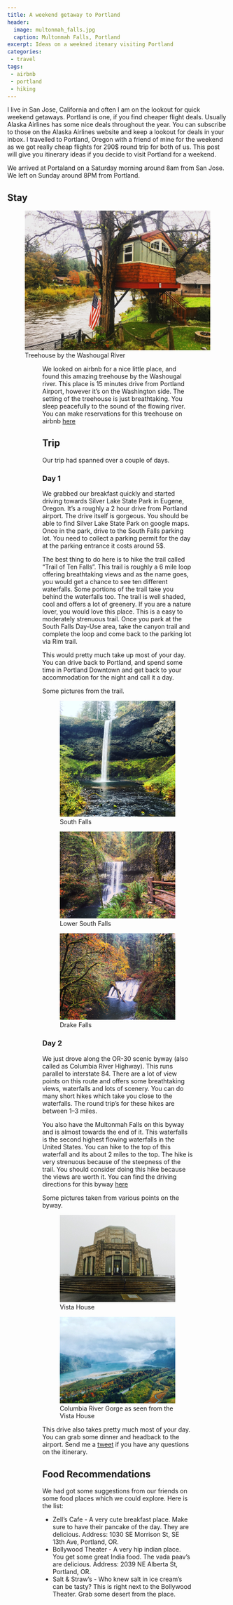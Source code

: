 ```yaml
---
title: A weekend getaway to Portland
header: 
  image: multonmah_falls.jpg
  caption: Multonmah Falls, Portland
excerpt: Ideas on a weekned itenary visiting Portland
categories:
 - travel
tags:
 - airbnb
 - portland
 - hiking
---
```

I live in San Jose, California and often I am on the lookout for quick weekend getaways. Portland is one, if you find cheaper flight deals. Usually Alaska Airlines has some nice deals throughout the year. You can subscribe to those on the Alaska Airlines website and keep a lookout for deals in your inbox. I travelled to Portland, Oregon with a friend of mine for the weekend as we got really cheap flights for 290$ round trip for both of us. This post will give you itinerary ideas if you decide to visit Portland for a weekend.

We arrived at Portaland on a Saturday morning around 8am from San Jose. We left on Sunday around 8PM from Portland.

## Stay

<figure>
  <img src = "/images/airbnb_portland.jpg">
  <figcaption>Treehouse by the Washougal River</figcaption>
<figure>

We looked on airbnb for a nice little place, and found this amazing treehouse by the Washougal river. This place is 15 minutes drive from Portland Airport, however it’s on the Washington side. The setting of the treehouse is just breathtaking. You sleep peacefully to the sound of the flowing river. You can make reservations for this treehouse on airbnb [here](https://www.airbnb.com/rooms/3425988)


## Trip
Our trip had spanned over a couple of days.

### Day 1

We grabbed our breakfast quickly and started driving towards Silver Lake State Park in Eugene, Oregon. It’s a roughly a 2 hour drive from Portland airport. The drive itself is gorgeous. You should be able to find Silver Lake State Park on google maps. Once in the park, drive to the South Falls parking lot. You need to collect a parking permit for the day at the parking entrance it costs around 5$.


The best thing to do here is to hike the trail called “Trail of Ten Falls”. This trail is roughly a 6 mile loop offering breathtaking views and as the name goes, you would get a chance to see ten different waterfalls. Some portions of the trail take you behind the waterfalls too. The trail is well shaded, cool and offers a lot of greenery. If you are a nature lover, you would love this place. This is a easy to moderately strenuous trail. Once you park at the South Falls Day-Use area, take the canyon trail and complete the loop and come back to the parking lot via Rim trail.

This would pretty much take up most of your day. You can drive back to Portland, and spend some time in Portland Downtown and get back to your accommodation for the night and call it a day.

Some pictures from the trail.

<figure>
  <img src = "/images/south_falls.jpg">
  <figcaption>South Falls</figcaption>
</figure>

<figure>
  <img src = "/images/lower_south_falls.jpg">
  <figcaption>Lower South Falls</figcaption>
</figure>

<figure>
  <img src = "/images/drake_falls.jpg">
  <figcaption>Drake Falls</figcaption>
</figure>

### Day 2

We just drove along the OR-30 scenic byway (also called as Columbia River Highway). This runs parallel to interstate 84. There are a lot of view points on this route and offers some breathtaking views, waterfalls and lots of scenery. You can do many short hikes which take you close to the waterfalls. The round trip’s for these hikes are between 1–3 miles.

You also have the Multonmah Falls on this byway and is almost towards the end of it. This waterfalls is the second highest flowing waterfalls in the United States. You can hike to the top of this waterfall and its about 2 miles to the top. The hike is very strenuous because of the steepness of the trail. You should consider doing this hike because the views are worth it. You can find the driving directions for this byway [here](http://traveloregon.com/trip-ideas/scenic-byways/the-historic-columbia-river-highway/directions/)

Some pictures taken from various points on the byway.

<figure>
  <img src = "/images/vista_house.jpg">
  <figcaption>Vista House</figcaption>
</figure>

<figure>
  <img src = "/images/columbia_river_gorge.jpg">
  <figcaption>Columbia River Gorge as seen from the Vista House</figcaption>
</figure>

This drive also takes pretty much most of your day. You can grab some dinner and headback to the airport. Send me a [tweet](http://twitter.com/_prdp) if you have any questions on the itinerary.

## Food Recommendations

We had got some suggestions from our friends on some food places which we could explore. Here is the list:

* Zell’s Cafe - A very cute breakfast place. Make sure to have their pancake of the day. They are delicious. Address: 1030 SE Morrison St, SE 13th Ave, Portland, OR.
* Bollywood Theater - A very hip indian place. You get some great India food. The vada paav’s are delicious. Address: 2039 NE Alberta St, Portland, OR.
* Salt & Straw’s - Who knew salt in ice cream’s can be tasty? This is right next to the Bollywood Theater. Grab some desert from the place.
